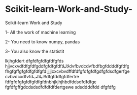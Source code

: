 # Scikit-learn-Work-and-Study-
Scikit-learn Work and Study 

1- All the work of machine learning

2- You need to know numpy, pandas

3- You also know the statistit      

lkjhgfdert
dfgfdfgfdfgfdfgfds
hjjvcxvdfdfgfdfgddfgfdfgfdfلالبلاdvfbvdcdvfbdfbgfddddfgfdfg
    fhgfgffgfgfdfgfdfgfd
jjjjcxcvbvdffdfdfgfdfgfdfgdfgfdsdfgerfge
cvbvdcxdfvfdلالبلالبdfgfddfgfdfertre
fdfgfdfgfgfdfgfdfgfdnbhjkjhjhbdfddsdfdfdfge
fgfdfgffgdcdsdsdfdfdfdfdertgewe
sdsddddfdd
dfgfdfg
